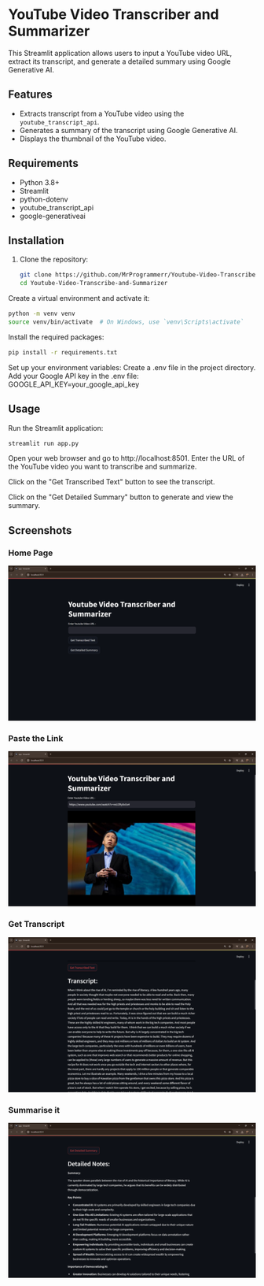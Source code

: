 # YouTube Video Transcriber and Summarizer

This Streamlit application allows users to input a YouTube video URL, extract its transcript, and generate a detailed summary using Google Generative AI.

## Features
- Extracts transcript from a YouTube video using the `youtube_transcript_api`.
- Generates a summary of the transcript using Google Generative AI.
- Displays the thumbnail of the YouTube video.

## Requirements
- Python 3.8+
- Streamlit
- python-dotenv
- youtube_transcript_api
- google-generativeai

## Installation

1. Clone the repository:
   ```bash
   git clone https://github.com/MrProgrammerr/Youtube-Video-Transcribe-and-Summarizer
   cd Youtube-Video-Transcribe-and-Summarizer
   ```
Create a virtual environment and activate it:

```bash
python -m venv venv
source venv/bin/activate  # On Windows, use `venv\Scripts\activate`
```
Install the required packages:

```bash
pip install -r requirements.txt
```
Set up your environment variables:
Create a .env file in the project directory.
Add your Google API key in the .env file:
GOOGLE_API_KEY=your_google_api_key
## Usage
Run the Streamlit application:
```bash
streamlit run app.py
```
Open your web browser and go to http://localhost:8501.
Enter the URL of the YouTube video you want to transcribe and summarize.

Click on the "Get Transcribed Text" button to see the transcript.

Click on the "Get Detailed Summary" button to generate and view the summary.

## Screenshots

### Home Page
![land](screenshots/ss1.png)

### Paste the Link
![link](screenshots/ss2.png)

### Get Transcript
![transcript](screenshots/ss3.png)

### Summarise it
![summary](screenshots/ss4.png)